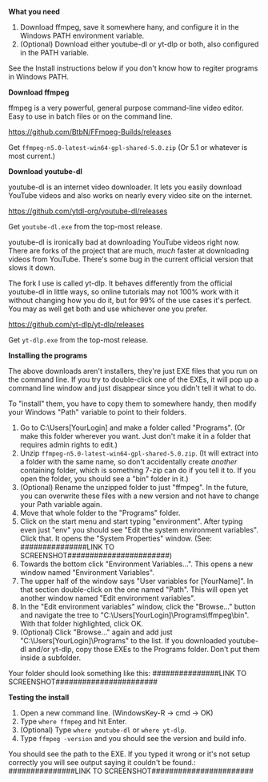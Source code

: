**What you need**

1. Download ffmpeg, save it somewhere hany, and configure it in the Windows PATH environment variable.
2. (Optional) Download either youtube-dl or yt-dlp or both, also configured in the PATH variable.

See the Install instructions below if you don't know how to regiter programs in Windows PATH.

**Download ffmpeg**

ffmpeg is a very powerful, general purpose command-line video editor. Easy to use in batch files or on the command line.

https://github.com/BtbN/FFmpeg-Builds/releases

Get `ffmpeg-n5.0-latest-win64-gpl-shared-5.0.zip` (Or 5.1 or whatever is most current.)

**Download youtube-dl**

youtube-dl is an internet video downloader. It lets you easily download YouTube videos and also works on nearly every video site on the internet.

https://github.com/ytdl-org/youtube-dl/releases

Get `youtube-dl.exe` from the top-most release.

youtube-dl is ironically bad at downloading YouTube videos right now. There are forks of the project that are much, *much* faster at downloading videos from YouTube. There's some bug in the current official version that slows it down.

The fork I use is called yt-dlp. It behaves differently from the official youtube-dl in little ways, so online tutorials may not 100% work with it without changing how you do it, but for 99% of the use cases it's perfect. You may as well get both and use whichever one you prefer.

https://github.com/yt-dlp/yt-dlp/releases

Get `yt-dlp.exe` from the top-most release.

**Installing the programs**

The above downloads aren't installers, they're just EXE files that you run on the command line. If you try to double-click one of the EXEs, it will pop up a command line window and just disappear since you didn't tell it what to do.

To "install" them, you have to copy them to somewhere handy, then modify your Windows "Path" variable to point to their folders.

1. Go to C:\Users\[YourLogin] and make a folder called "Programs". (Or make this folder wherever you want. Just don't make it in a folder that requires admin rights to edit.)
2. Unzip `ffmpeg-n5.0-latest-win64-gpl-shared-5.0.zip`. (It will extract into a folder with the same name, so don't accidentally create *another* containing folder, which is something 7-zip can do if you tell it to. If you open the folder, you should see a "bin" folder in it.)
3. (Optional) Rename the unzipped folder to just "ffmpeg". In the future, you can overwrite these files with a new version and not have to change your Path variable again.
4. Move that whole folder to the "Programs" folder.
5. Click on the start menu and start typing "environment". After typing even just "env" you should see "Edit the system environment variables". Click that. It opens the "System Properties" window. (See: ###############LINK TO SCREENSHOT#######################)
6. Towards the bottom click "Environment Variables...". This opens a new window named "Environment Variables".
7. The upper half of the window says "User variables for [YourName]". In that section double-click on the one named "Path". This will open yet another window named "Edit environment variables".
8. In the "Edit environment variables" window, click the "Browse..." button and navigate the tree to "C:\Users\[YourLogin]\Programs\ffmpeg\bin". With that folder highlighted, click OK.
9. (Optional) Click "Browse..." again and add just "C:\Users\[YourLogin]\Programs" to the list. If you downloaded youtube-dl and/or yt-dlp, copy those EXEs to the Programs folder. Don't put them inside a subfolder.

Your folder should look something like this: ###############LINK TO SCREENSHOT#######################

**Testing the install**

1. Open a new command line. (WindowsKey-R -> cmd -> OK)
2. Type `where ffmpeg` and hit Enter.
3. (Optional) Type `where youtube-dl` or `where yt-dlp`.
4. Type `ffmpeg -version` and you should see the version and build info.

You should see the path to the EXE. If you typed it wrong or it's not setup correctly you will see output saying it couldn't be found.: ###############LINK TO SCREENSHOT#######################